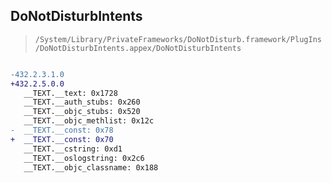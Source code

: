 ## DoNotDisturbIntents

> `/System/Library/PrivateFrameworks/DoNotDisturb.framework/PlugIns/DoNotDisturbIntents.appex/DoNotDisturbIntents`

```diff

-432.2.3.1.0
+432.2.5.0.0
   __TEXT.__text: 0x1728
   __TEXT.__auth_stubs: 0x260
   __TEXT.__objc_stubs: 0x520
   __TEXT.__objc_methlist: 0x12c
-  __TEXT.__const: 0x78
+  __TEXT.__const: 0x70
   __TEXT.__cstring: 0xd1
   __TEXT.__oslogstring: 0x2c6
   __TEXT.__objc_classname: 0x188

```

